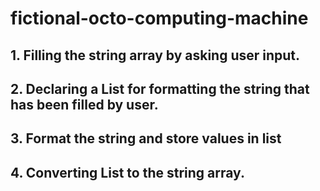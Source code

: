 # fictional-octo-computing-machine

## 1. Filling the string array by asking user input.
## 2. Declaring a List<string> for formatting the string that has been filled by user.
## 3. Format the string and store values in list<string>
## 4. Converting List<string> to the string array.
